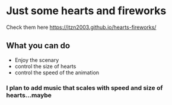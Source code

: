 # Just some hearts and fireworks

Check them here https://itzn2003.github.io/hearts-fireworks/


## What you can do
- Enjoy the scenary
- control the size of hearts
- control the speed of the animation

### I plan to add music that scales with speed and size of hearts...maybe
